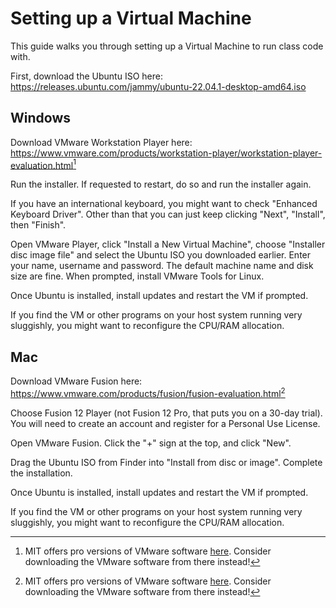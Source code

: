 # Setting up a Virtual Machine

This guide walks you through setting up a Virtual Machine to run class code with.

First, download the Ubuntu ISO here: <https://releases.ubuntu.com/jammy/ubuntu-22.04.1-desktop-amd64.iso>

## Windows

Download VMware Workstation Player here: <https://www.vmware.com/products/workstation-player/workstation-player-evaluation.html>[^1]

Run the installer. If requested to restart, do so and run the installer again.

If you have an international keyboard, you might want to check "Enhanced Keyboard Driver". Other than that you can just keep clicking "Next", "Install", then "Finish".

Open VMware Player, click "Install a New Virtual Machine", choose "Installer disc image file" and select the Ubuntu ISO you downloaded earlier. Enter your name, username and password. The default machine name and disk size are fine. When prompted, install VMware Tools for Linux.

Once Ubuntu is installed, install updates and restart the VM if prompted.

If you find the VM or other programs on your host system running very sluggishly, you might want to reconfigure the CPU/RAM allocation.

## Mac

Download VMware Fusion here: <https://www.vmware.com/products/fusion/fusion-evaluation.html>[^1]

Choose Fusion 12 Player (not Fusion 12 Pro, that puts you on a 30-day trial). You will need to create an account and register for a Personal Use License.

Open VMware Fusion. Click the "+" sign at the top, and click "New".

Drag the Ubuntu ISO from Finder into "Install from disc or image". Complete the installation.

Once Ubuntu is installed, install updates and restart the VM if prompted.

If you find the VM or other programs on your host system running very sluggishly, you might want to reconfigure the CPU/RAM allocation.

[^1]: MIT offers pro versions of VMware software [here](https://ist.mit.edu/vmware). Consider downloading the VMware software from there instead!
